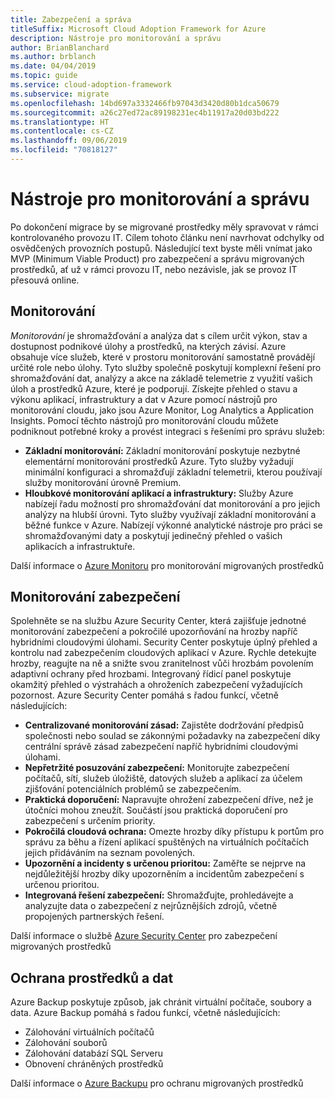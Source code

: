 ```yaml
---
title: Zabezpečení a správa
titleSuffix: Microsoft Cloud Adoption Framework for Azure
description: Nástroje pro monitorování a správu
author: BrianBlanchard
ms.author: brblanch
ms.date: 04/04/2019
ms.topic: guide
ms.service: cloud-adoption-framework
ms.subservice: migrate
ms.openlocfilehash: 14bd697a3332466fb97043d3420d80b1dca50679
ms.sourcegitcommit: a26c27ed72ac89198231ec4b11917a20d03bd222
ms.translationtype: HT
ms.contentlocale: cs-CZ
ms.lasthandoff: 09/06/2019
ms.locfileid: "70818127"
---
```

# <a name="secure-monitoring-and-management-tools"></a>Nástroje pro monitorování a správu

Po dokončení migrace by se migrované prostředky měly spravovat v rámci kontrolovaného provozu IT. Cílem tohoto článku není navrhovat odchylky od osvědčených provozních postupů. Následující text byste měli vnímat jako MVP (Minimum Viable Product) pro zabezpečení a správu migrovaných prostředků, ať už v rámci provozu IT, nebo nezávisle, jak se provoz IT přesouvá online.

## <a name="monitoring"></a>Monitorování

*Monitorování* je shromažďování a analýza dat s cílem určit výkon, stav a dostupnost podnikové úlohy a prostředků, na kterých závisí. Azure obsahuje více služeb, které v prostoru monitorování samostatně provádějí určité role nebo úlohy. Tyto služby společně poskytují komplexní řešení pro shromažďování dat, analýzy a akce na základě telemetrie z využití vašich úloh a prostředků Azure, které je podporují. Získejte přehled o stavu a výkonu aplikací, infrastruktury a dat v Azure pomocí nástrojů pro monitorování cloudu, jako jsou Azure Monitor, Log Analytics a Application Insights. Pomocí těchto nástrojů pro monitorování cloudu můžete podniknout potřebné kroky a provést integraci s řešeními pro správu služeb:

- **Základní monitorování:** Základní monitorování poskytuje nezbytné elementární monitorování prostředků Azure. Tyto služby vyžadují minimální konfiguraci a shromažďují základní telemetrii, kterou používají služby monitorování úrovně Premium.
- **Hloubkové monitorování aplikací a infrastruktury:** Služby Azure nabízejí řadu možností pro shromažďování dat monitorování a pro jejich analýzy na hlubší úrovni. Tyto služby využívají základní monitorování a běžné funkce v Azure. Nabízejí výkonné analytické nástroje pro práci se shromažďovanými daty a poskytují jedinečný přehled o vašich aplikacích a infrastruktuře.

Další informace o [Azure Monitoru](/azure/azure-monitor/overview) pro monitorování migrovaných prostředků

## <a name="security-monitoring"></a>Monitorování zabezpečení

Spolehněte se na službu Azure Security Center, která zajišťuje jednotné monitorování zabezpečení a pokročilé upozorňování na hrozby napříč hybridními cloudovými úlohami. Security Center poskytuje úplný přehled a kontrolu nad zabezpečením cloudových aplikací v Azure. Rychle detekujte hrozby, reagujte na ně a snižte svou zranitelnost vůči hrozbám povolením adaptivní ochrany před hrozbami. Integrovaný řídicí panel poskytuje okamžitý přehled o výstrahách a ohroženích zabezpečení vyžadujících pozornost. Azure Security Center pomáhá s řadou funkcí, včetně následujících:

- **Centralizované monitorování zásad:** Zajistěte dodržování předpisů společnosti nebo soulad se zákonnými požadavky na zabezpečení díky centrální správě zásad zabezpečení napříč hybridními cloudovými úlohami.
- **Nepřetržité posuzování zabezpečení:** Monitorujte zabezpečení počítačů, sítí, služeb úložiště, datových služeb a aplikací za účelem zjišťování potenciálních problémů se zabezpečením.
- **Praktická doporučení:** Napravujte ohrožení zabezpečení dříve, než je útočníci mohou zneužít. Součástí jsou praktická doporučení pro zabezpečení s určením priority.
- **Pokročilá cloudová ochrana:** Omezte hrozby díky přístupu k portům pro správu za běhu a řízení aplikací spuštěných na virtuálních počítačích jejich přidáváním na seznam povolených.
- **Upozornění a incidenty s určenou prioritou:** Zaměřte se nejprve na nejdůležitější hrozby díky upozorněním a incidentům zabezpečení s určenou prioritou.
- **Integrovaná řešení zabezpečení:** Shromažďujte, prohledávejte a analyzujte data o zabezpečení z nejrůznějších zdrojů, včetně propojených partnerských řešení.

Další informace o službě [Azure Security Center](/azure/security-center) pro zabezpečení migrovaných prostředků

## <a name="protect-assets-and-data"></a>Ochrana prostředků a dat

Azure Backup poskytuje způsob, jak chránit virtuální počítače, soubory a data. Azure Backup pomáhá s řadou funkcí, včetně následujících:

- Zálohování virtuálních počítačů
- Zálohování souborů
- Zálohování databází SQL Serveru
- Obnovení chráněných prostředků

Další informace o [Azure Backupu](/azure/backup) pro ochranu migrovaných prostředků
